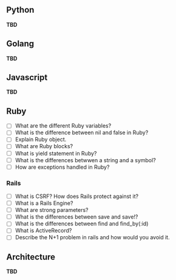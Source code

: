 ## Python
**TBD**

## Golang
**TBD**

## Javascript
**TBD**

## Ruby

- [ ] What are the different Ruby variables?
- [ ] What is the difference between nil and false in Ruby?
- [ ] Explain Ruby object.
- [ ] What are Ruby blocks?
- [ ] What is yield statement in Ruby?
- [ ] What is the differences betwwen a string and a symbol?
- [ ] How are exceptions handled in Ruby?

### Rails

- [ ] What is CSRF? How does Rails protect against it?
- [ ] What is a Rails Engine?
- [ ] What are strong parameters?
- [ ] What is the differences between save and save!?
- [ ] What is the differences between find and find_by(:id)
- [ ] What is ActiveRecord?
- [ ] Describe the N+1 problem in rails and how would you avoid it.

## Architecture
**TBD**

